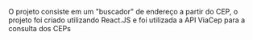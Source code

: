 O projeto consiste em um "buscador" de endereço a partir do CEP, o projeto foi criado utilizando React.JS e foi utilizada a API ViaCep para a consulta dos CEPs
